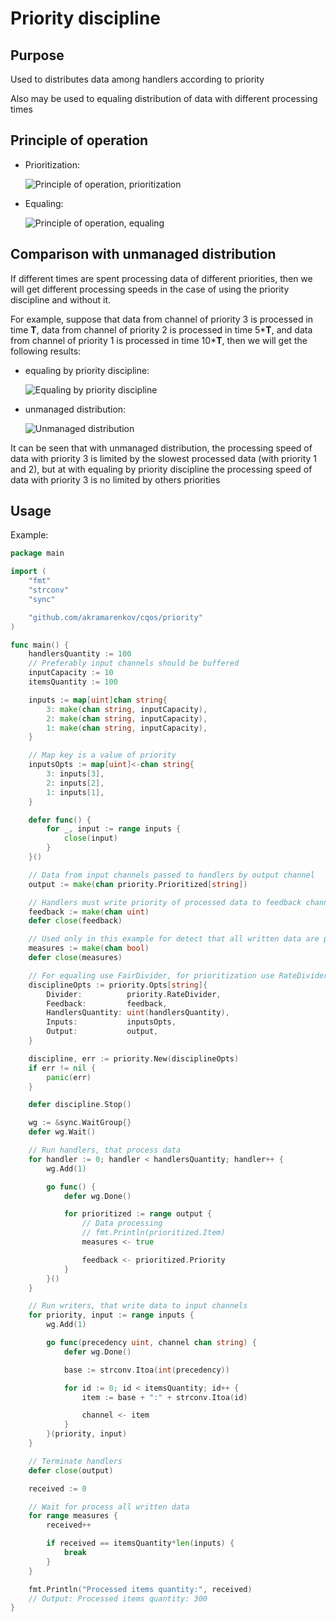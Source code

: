 # Priority discipline

## Purpose

Used to distributes data among handlers according to priority

Also may be used to equaling distribution of data with different processing times

## Principle of operation

* Prioritization:

  ![Principle of operation, prioritization](./doc/operation-principle-321.svg)

* Equaling:

  ![Principle of operation, equaling](./doc/operation-principle-222.svg)

## Comparison with unmanaged distribution

If different times are spent processing data of different priorities, then we will get different processing speeds in the case of using the priority discipline and without it.

For example, suppose that data from channel of priority 3 is processed in time **T**, data from channel of priority 2 is processed in time 5\***T**, and data from channel of priority 1 is processed in time 10\***T**, then we will get the following results:

* equaling by priority discipline:

  ![Equaling by priority discipline](./doc/different-processing-time-equaling.png)

* unmanaged distribution:

  ![Unmanaged distribution](./doc/different-processing-time-unmanagement.png)

It can be seen that with unmanaged distribution, the processing speed of data with priority 3 is limited by the slowest processed data (with priority 1 and 2), but at with equaling by priority discipline the processing speed of data with priority 3 is no limited by others priorities

## Usage

Example:

```go
package main

import (
    "fmt"
    "strconv"
    "sync"

    "github.com/akramarenkov/cqos/priority"
)

func main() {
    handlersQuantity := 100
    // Preferably input channels should be buffered
    inputCapacity := 10
    itemsQuantity := 100

    inputs := map[uint]chan string{
        3: make(chan string, inputCapacity),
        2: make(chan string, inputCapacity),
        1: make(chan string, inputCapacity),
    }

    // Map key is a value of priority
    inputsOpts := map[uint]<-chan string{
        3: inputs[3],
        2: inputs[2],
        1: inputs[1],
    }

    defer func() {
        for _, input := range inputs {
            close(input)
        }
    }()

    // Data from input channels passed to handlers by output channel
    output := make(chan priority.Prioritized[string])

    // Handlers must write priority of processed data to feedback channel after it has been processed
    feedback := make(chan uint)
    defer close(feedback)

    // Used only in this example for detect that all written data are processed
    measures := make(chan bool)
    defer close(measures)

    // For equaling use FairDivider, for prioritization use RateDivider or custom divider
    disciplineOpts := priority.Opts[string]{
        Divider:          priority.RateDivider,
        Feedback:         feedback,
        HandlersQuantity: uint(handlersQuantity),
        Inputs:           inputsOpts,
        Output:           output,
    }

    discipline, err := priority.New(disciplineOpts)
    if err != nil {
        panic(err)
    }

    defer discipline.Stop()

    wg := &sync.WaitGroup{}
    defer wg.Wait()

    // Run handlers, that process data
    for handler := 0; handler < handlersQuantity; handler++ {
        wg.Add(1)

        go func() {
            defer wg.Done()

            for prioritized := range output {
                // Data processing
                // fmt.Println(prioritized.Item)
                measures <- true

                feedback <- prioritized.Priority
            }
        }()
    }

    // Run writers, that write data to input channels
    for priority, input := range inputs {
        wg.Add(1)

        go func(precedency uint, channel chan string) {
            defer wg.Done()

            base := strconv.Itoa(int(precedency))

            for id := 0; id < itemsQuantity; id++ {
                item := base + ":" + strconv.Itoa(id)

                channel <- item
            }
        }(priority, input)
    }

    // Terminate handlers
    defer close(output)

    received := 0

    // Wait for process all written data
    for range measures {
        received++

        if received == itemsQuantity*len(inputs) {
            break
        }
    }

    fmt.Println("Processed items quantity:", received)
    // Output: Processed items quantity: 300
}
```
